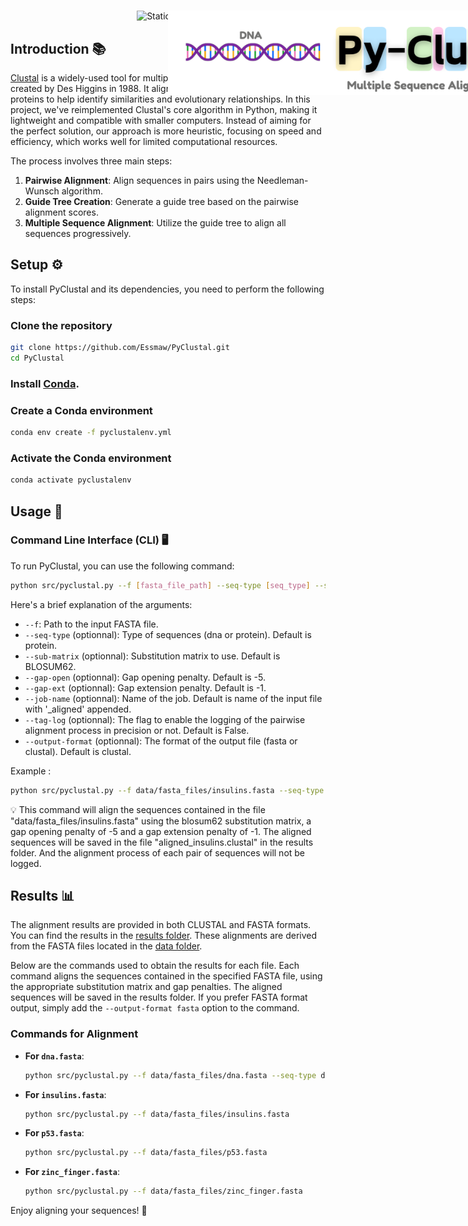 <h1 align="center">
  <img style="vertical-align:middle; width:90%; position:fixed;"
  src="/data/img/banner.png">
</h1>
<p  align="center">
  <img alt="Static Badge" src="https://img.shields.io/badge/Built_with_science_and_%E2%9D%A4%EF%B8%8F-%23c4e4ff?style=flat-square&logoColor=%23ffcbeb&color=%23c4e4ff">
</p>

## Introduction 📚
[Clustal](https://en.wikipedia.org/wiki/Clustal) is a widely-used tool for multiple sequence alignment, originally created by Des Higgins in 1988. It aligns biological sequences like DNA or proteins to help identify similarities and evolutionary relationships. In this project, we've reimplemented Clustal's core algorithm in Python, making it lightweight and compatible with smaller computers. Instead of aiming for the perfect solution, our approach is more heuristic, focusing on speed and efficiency, which works well for limited computational resources.

The process involves three main steps:
1. **Pairwise Alignment**: Align sequences in pairs using the Needleman-Wunsch algorithm.
2. **Guide Tree Creation**: Generate a guide tree based on the pairwise alignment scores.
3. **Multiple Sequence Alignment**: Utilize the guide tree to align all sequences progressively.


## Setup ⚙️
To install PyClustal and its dependencies, you need to perform the following steps:

### Clone the repository

```bash
git clone https://github.com/Essmaw/PyClustal.git
cd PyClustal
```

### Install [Conda](https://docs.conda.io/projects/conda/en/latest/user-guide/install/index.html).

### Create a Conda environment

```bash
conda env create -f pyclustalenv.yml
```

### Activate the Conda environment

```bash
conda activate pyclustalenv
```

## Usage 🚀

### Command Line Interface (CLI) 🖥️

To run PyClustal, you can use the following command:

```bash
python src/pyclustal.py --f [fasta_file_path] --seq-type [seq_type] --sub-matrix [sub_matrix] --gap-open [gap_open] --gap-ext [gap_ext] --job-name [job_name] --tag-log [tag_log] --output-format [output_format]
```

Here's a brief explanation of the arguments:
- `--f`: Path to the input FASTA file.
- `--seq-type` (optionnal): Type of sequences (dna or protein).  Default is protein.
- `--sub-matrix` (optionnal): Substitution matrix to use. Default is BLOSUM62.
- `--gap-open` (optionnal): Gap opening penalty. Default is -5.
- `--gap-ext` (optionnal): Gap extension penalty. Default is -1.
- `--job-name` (optionnal): Name of the job. Default is name of the input file with '_aligned' appended.
- `--tag-log` (optionnal): The flag to enable the logging of the pairwise alignment process in precision or not. Default is False.
- `--output-format` (optionnal): The format of the output file (fasta or clustal). Default is clustal.

Example :

```bash
python src/pyclustal.py --f data/fasta_files/insulins.fasta --seq-type protein --sub-matrix BLOSUM62 --gap-open -5 --gap-ext -1 --job-name aligned_insulins.fasta --tag-log False  --output-format clustal
```

💡 This command will align the sequences contained in the file "data/fasta_files/insulins.fasta" using the blosum62 substitution matrix, a gap opening penalty of -5 and a gap extension penalty of -1. The aligned sequences will be saved in the file "aligned_insulins.clustal" in the results folder. And the alignment process of each pair of sequences will not be logged.


## Results 📊

The alignment results are provided in both CLUSTAL and FASTA formats. You can find the results in the [results folder](https://github.com/Essmaw/PyClustal/tree/main/results). These alignments are derived from the FASTA files located in the [data folder](https://github.com/Essmaw/PyClustal/tree/main/data/fasta_files). 

Below are the commands used to obtain the results for each file. Each command aligns the sequences contained in the specified FASTA file, using the appropriate substitution matrix and gap penalties. The aligned sequences will be saved in the results folder. If you prefer FASTA format output, simply add the `--output-format fasta` option to the command.

### Commands for Alignment

- **For `dna.fasta`**:
  ```bash
  python src/pyclustal.py --f data/fasta_files/dna.fasta --seq-type dna --sub-matrix NUC.4.4
  ```

- **For `insulins.fasta`**:
  ```bash
  python src/pyclustal.py --f data/fasta_files/insulins.fasta
  ```

- **For `p53.fasta`**:
  ```bash
  python src/pyclustal.py --f data/fasta_files/p53.fasta
  ```

- **For `zinc_finger.fasta`**:
  ```bash
  python src/pyclustal.py --f data/fasta_files/zinc_finger.fasta
  ```



Enjoy aligning your sequences! 🎉